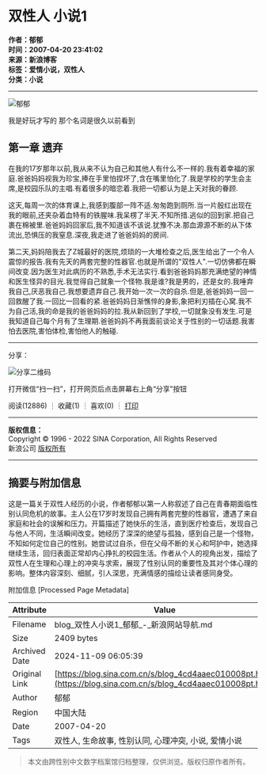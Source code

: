 # 双性人 小说1

**作者：郁郁**  
**时间：2007-04-20 23:41:02**  
**来源：新浪博客**  
**标签：爱情小说，双性人**  
**分类：小说**

---

![郁郁](http://p5.sinaimg.cn/1289005804/180/0)

我是好玩才写的 那个名词是很久以前看到

## 第一章 遗弃

在我的17岁那年以前,我从来不认为自己和其他人有什么不一样的.我有着幸福的家庭.爸爸妈妈视我为珍宝,捧在手里怕捏坏了,含在嘴里怕化了.我是学校的学生会主席,是校园乐队的主唱.有着很多的暗恋着.我把一切都认为是上天对我的眷顾.

这天,每周一次的体育课上,我感到腹部一阵不适.匆匆跑到厕所.当一片殷红出现在我的眼前,还夹杂着血特有的铁腥味.我呆楞了半天.不知所措.逃似的回到家.把自己裹在棉被里.爸爸妈妈回家后,我不知道该不该说.犹豫不决.那血源源不断的从下体流出,恐惧压的我窒息.深夜,我走进了爸爸妈妈的房间.

第二天,妈妈陪我去了Z城最好的医院,烦琐的一大堆检查之后,医生给出了一个令人震惊的报告.我有先天的两套完整的性器官.也就是所谓的"双性人".一切仿佛都在瞬间改变.因为医生对此病历的不熟悉,手术无法实行.看到爸爸妈妈那充满绝望的神情和医生怪异的目光.我觉得自己就象一个怪物.我是谁?我是男的，还是女的.我唾弃我自己,厌恶我自己.我想要遗弃自己.我开始一次一次的自杀.但是,爸爸妈妈一回一回救醒了我.一回比一回看的紧.爸爸妈妈日渐憔悴的身影,象把利刃插在心窝.我不为自己活,我的命是我的爸爸妈妈的拉.我从新回到了学校,一切就象没有发生.可是我知道自己每个月有了生理期.爸爸妈妈不再我面前谈论关于性别的一切话题.我害怕去医院,害怕体检,害怕他人的触碰.

---

分享：

![分享二维码](//comet.blog.sina.com.cn/qr?https://blog.sina.com.cn/s/blog_4cd4aaec010008pt.html)

打开微信“扫一扫”，打开网页后点击屏幕右上角“分享”按钮

阅读(12886) ┊ 收藏(1) ┊ 喜欢(0) ┊ [打印](//blog.sina.com.cn/main_v5/ria/print.html?blog_id=blog_4cd4aaec010008pt)

---

**版权信息：**  
Copyright © 1996 - 2022 SINA Corporation, All Rights Reserved  
新浪公司 [版权所有](//www.sina.com.cn/intro/copyright.shtml)  

---

## 摘要与附加信息

<!-- tcd_abstract -->
这是一篇关于双性人经历的小说，作者郁郁以第一人称叙述了自己在青春期面临性别认同危机的故事。主人公在17岁时发现自己拥有两套完整的性器官，遭遇了来自家庭和社会的误解和压力。开篇描述了她快乐的生活，直到医疗检查后，发现自己与他人不同，生活瞬间改变。她经历了深深的绝望与孤独，感到自己是一个怪物，不知如何定位自己的性别。她尝试过自杀，但在父母不断的关心和呵护中，她选择继续生活，回归表面正常却内心挣扎的校园生活。作者从个人的视角出发，描绘了双性人在生理和心理上的冲突与求索，展现了性别认同的重要性及其对个体心理的影响。整体内容深刻、细腻，引人深思，充满情感的描绘让读者感同身受。
<!-- tcd_abstract_end -->

附加信息 [Processed Page Metadata]

| Attribute       | Value                                  |
|-----------------|----------------------------------------|
| Filename        | blog_双性人小说1_郁郁_-_新浪网站导航.md                             |
| Size            | 2409 bytes                           |
| Archived Date   | 2024-11-09 06:05:39                             |
| Original Link   | [https://blog.sina.com.cn/s/blog_4cd4aaec010008pt.html](https://blog.sina.com.cn/s/blog_4cd4aaec010008pt.html)                       |
| Author          | 郁郁                               |
| Region          | 中国大陆                               |
| Date            | 2007-04-20                                 |
| Tags            | 双性人, 生命故事, 性别认同, 心理冲突, 小说, 爱情小说                                 |
>
> 本文由跨性别中文数字档案馆归档整理，仅供浏览。版权归原作者所有。
>